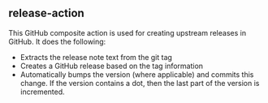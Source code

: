 ## release-action

This GitHub composite action is used for creating upstream releases in GitHub.
It does the following:

  * Extracts the release note text from the git tag
  * Creates a GitHub release based on the tag information
  * Automatically bumps the version (where applicable) and commits this change. If the version contains a dot, then the last part of the version is incremented.
